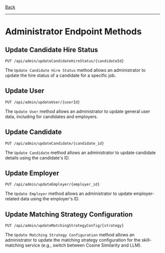 [Back](/README.md)

---

# Administrator Endpoint Methods

## Update Candidate Hire Status

```
PUT /api/admin/updateCandidateHireStatus/{candidateId}
```

The `Update Candidate Hire Status` method allows an administrator to update the hire status of a candidate for a specific job.

## Update User

```
PUT /api/admin/updateUser/{userId}
```

The `Update User` method allows an administrator to update general user data, including for candidates and employers.

## Update Candidate

```
PUT /api/admin/updateCandidate/{candidate_id}
```

The `Update Candidate` method allows an administrator to update candidate details using the candidate's ID.


## Update Employer

```
PUT /api/admin/updateEmployer/{employer_id}
```

The `Update Employer` method allows an administrator to update employer-related data using the employer's ID.

## Update Matching Strategy Configuration

```
PUT /api/admin/updateMatchingStrategyConfig/{strategy}
```

The `Update Matching Strategy Configuration` method allows an administrator to update the matching strategy configuration for the skill-matching service (e.g., switch between Cosine Similarity and LLM).